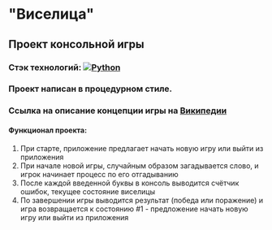 # "Виселица"
## <p>Проект консольной игры</p>

### Стэк технологий: [![Python](https://img.shields.io/badge/-Python-464646?style=flat-square&logo=Python)](https://www.python.org/)

### Проект написан в процедурном стиле.

### Ссылка на описание концепции игры на [Википедии](https://ru.wikipedia.org/wiki/%D0%92%D0%B8%D1%81%D0%B5%D0%BB%D0%B8%D1%86%D0%B0_(%D0%B8%D0%B3%D1%80%D0%B0)) 

#### Функционал проекта:
1. При старте, приложение предлагает начать новую игру или выйти из приложения
2. При начале новой игры, случайным образом загадывается слово, и игрок начинает процесс по его отгадыванию
3. После каждой введенной буквы в консоль выводится счётчик ошибок, текущее состояние виселицы
4. По завершении игры выводится результат (победа или поражение) и игра возвращается к состоянию #1 - предложение начать новую игру или выйти из приложения